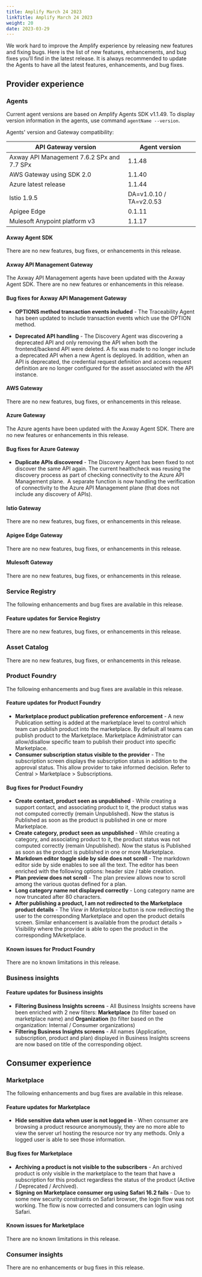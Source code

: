 ```yaml
---
title: Amplify March 24 2023
linkTitle: Amplify March 24 2023
weight: 20
date: 2023-03-29
---
```

We work hard to improve the Amplify experience by releasing new features and fixing bugs. Here is the list of new features, enhancements, and bug fixes you’ll find in the latest release.  It is always recommended to update the Agents to have all the latest features, enhancements, and bug fixes.

## Provider experience

### Agents

Current agent versions are based on Amplify Agents SDK v1.1.49. To display version information in the agents, use command `agentName --version`.

Agents' version and Gateway compatibility:

| API Gateway version                        | Agent version           |
|--------------------------------------------|-------------------------|
| Axway API Management 7.6.2 SPx and 7.7 SPx | 1.1.48                  |
| AWS Gateway using SDK 2.0                  | 1.1.40                  |
| Azure latest release                       | 1.1.44                  |
| Istio 1.9.5                                | DA=v1.0.10 / TA=v2.0.53 |
| Apigee Edge                                | 0.1.11                  |
| Mulesoft Anypoint platform v3              | 1.1.17                  |

#### Axway Agent SDK

There are no new features, bug fixes, or enhancements in this release.

#### Axway API Management Gateway

The Axway API Management agents have been updated with the Axway Agent SDK. There are no new features or enhancements in this release.

#### Bug fixes for Axway API Management Gateway

* **OPTIONS method transaction events included** - The Traceability Agent has been updated to include transaction events which use the OPTION method.

* **Deprecated API handling** - The Discovery Agent was discovering a deprecated API and only removing the API when both the frontend/backend API were deleted.  A fix was made to no longer include a deprecated API when a new Agent is deployed. In addition, when an API is deprecated, the credential request definition and access request definition are no longer configured for the asset associated with the API instance.  

#### AWS Gateway

There are no new features, bug fixes, or enhancements in this release.

#### Azure Gateway

The Azure agents have been updated with the Axway Agent SDK. There are no new features or enhancements in this release.

#### Bug fixes for Azure Gateway

* **Duplicate APIs discovered** - The Discovery Agent has been fixed to not discover the same API again.  The current healthcheck was reusing the discovery process as part of checking connectivity to the Azure API Management plane.  A separate function is now handling the verification of connectivity to the Azure API Management plane (that does not include any discovery of APIs).

#### Istio Gateway

There are no new features, bug fixes, or enhancements in this release.

#### Apigee Edge Gateway

There are no new features, bug fixes, or enhancements in this release.

#### Mulesoft Gateway

There are no new features, bug fixes, or enhancements in this release.

### Service Registry

The following enhancements and bug fixes are available in this release.

#### Feature updates for Service Registry

There are no new features, bug fixes, or enhancements in this release.

### Asset Catalog

There are no new features, bug fixes, or enhancements in this release.

### Product Foundry

The following enhancements and bug fixes are available in this release.

#### Feature updates for Product Foundry

* **Marketplace product publication preference enforcement** - A new Publication setting is added at the marketplace level to control which team can publish product into the marketplace. By default all teams can publish product to the Marketplace. Marketplace Administrator can allow/disallow specific team to publish their product into specific Marketplace.
* **Consumer subscription status visible to the provider** - The subscription screen displays the subscription status in addition to the approval status. This allow provider to take informed decision. Refer to Central > Marketplace > Subscriptions.

#### Bug fixes for Product Foundry

* **Create contact, product seen as unpublished** - While creating a support contact, and associating product to it, the product status was not computed correctly (remain Unpublished). Now the status is Published as soon as the product is published in one or more Marketplace.
* **Create category, product seen as unpublished** - While creating a category, and associating product to it, the product status was not computed correctly (remain Unpublished). Now the status is Published as soon as the product is published in one or more Marketplace.
* **Markdown editor toggle side by side does not scroll** - The markdown editor side by side enables to see all the text. The editor has been enriched with the following options: header size / table creation.
* **Plan preview does not scroll** - The plan preview allows now to scroll among the various quotas defined for a plan.
* **Long category name not displayed correctly** - Long category name are now truncated after 80 characters.
* **After publishing a product, I am not redirected to the Marketplace product details** - The *View in Marketplace* button is now redirecting the user to the corresponding Marketplace and open the product details screen. Similar enhancement is available from the product details > Visibility where the provider is able to open the product in the corresponding MArketplace.

#### Known issues for Product Foundry

There are no known limitations in this release.

### Business insights

#### Feature updates for Business insights

* **Filtering Business Insights screens** - All Business Insights screens have been enriched with 2 new filters: **Marketplace** (to filter based on marketplace name) and **Organization** (to filter based on the organization: Internal / Consumer organizations)
* **Filtering Business Insights screens** - All names (Application, subscription, product and plan) displayed in Business Insights screens are now based on title of the corresponding object.

## Consumer experience

### Marketplace

The following enhancements and bug fixes are available in this release.

#### Feature updates for Marketplace

* **Hide sensitive data when user is not logged in** - When consumer are browsing a product resource anonymously, they are no more able to view the server url hosting the resource nor try any methods. Only a logged user is able to see those information.

#### Bug fixes for Marketplace

* **Archiving a product is not visible to the subscribers** - An archived product is only visible in the marketplace to the team that have a subscription for this product regardless the status of the product (Active / Deprecated / Archived).
* **Signing on Marketplace consumer org using Safari 16.2 fails** - Due to some new security constraints on Safari browser, the login flow was not working. The flow is now corrected and consumers can login using Safari.

#### Known issues for Marketplace

There are no known limitations in this release.

### Consumer insights

There are no enhancements or bug fixes in this release.
